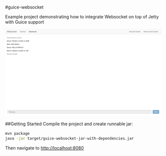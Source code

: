 #guice-websocket

Example project demonstrating how to integrate Websocket on top of Jetty with Guice support

![Main Screen](/screenshots/chat-view.png?raw=true "Chat View")

##Getting Started
Compile the project and create runnable jar:
```bash
mvn package
java -jar target/guice-websocket-jar-with-dependencies.jar
```

Then navigate to [http://localhost:8080](http://localhost:8080)
